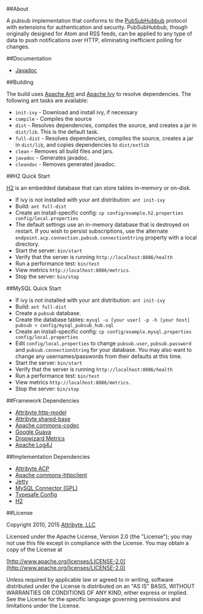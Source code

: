 ##About

A pubsub implementation that conforms to the [PubSubHubbub](https://pubsubhubbub.googlecode.com/git/pubsubhubbub-core-0.4.html)
protocol with extensions for authentication and security. PubSubHubbub, though originally designed for Atom and RSS feeds,
can be applied to any type of data to push notifications over HTTP, eliminating
inefficient polling for changes.

##Documentation

* [Javadoc](https://www.attribyte.org/projects/pubsubhub/javadoc/index.html)

##Building

The build uses [Apache Ant](http://ant.apache.org/) and
[Apache Ivy](https://ant.apache.org/ivy/) to resolve dependencies. The following ant tasks
are available:

* `init-ivy` - Download and install ivy, if necessary
* `compile` - Compiles the source
* `dist` - Resolves dependencies, compiles the source, and creates a jar in `dist/lib`. This is the default task.
* `full-dist` - Resolves dependencies, compiles the source, creates a jar in `dist/lib`, and copies dependencies to `dist/extlib`
* `clean` - Removes all build files and jars.
* `javadoc` - Generates javadoc.
* `cleandoc` - Removes generated javadoc.

##H2 Quick Start

[H2](http://www.h2database.com/html/main.html) is an embedded database that can store tables in-memory
or on-disk.

* If ivy is not installed with your ant distribution: `ant init-ivy`
* Build: `ant full-dist`
* Create an install-specific config: `cp config/example.h2.properties config/local.properties`
* The default settings use an in-memory database that is destroyed on restart. If you wish to persist
  subscriptions, use the alternate `endpoint.acp.connection.pubsub.connectionString` property with
  a local directory.
* Start the server: `bin/start`
* Verify that the server is running `http://localhost:8086/health`
* Run a performance test: `bin/test`
* View metrics `http://localhost:8086/metrics`.
* Stop the server: `bin/stop`

##MySQL Quick Start

* If ivy is not installed with your ant distribution: `ant init-ivy`
* Build: `ant full-dist`
* Create a `pubsub` database.
* Create the database tables: `mysql -u [your user] -p -h [your host] pubsub < config/mysql_pubsub_hub.sql`
* Create an install-specific config: `cp config/example.mysql.properties config/local.properties`
* Edit `config/local.properties` to change `pubsub.user`, `pubsub.password` and `pubsub.connectionString` for your database.
  You may also want to change any usernames/passwords from their defaults at this time.
* Start the server: `bin/start`
* Verify that the server is running `http://localhost:8086/health`
* Run a performance test: `bin/test`
* View metrics `http://localhost:8086/metrics`.
* Stop the server: `bin/stop`

##Framework Dependencies

* [Attribyte http-model](https://github.com/attribyte/http-model)
* [Attribyte shared-base](https://github.com/attribyte/shared-base)
* [Apache commons-codec](http://commons.apache.org/proper/commons-codec/)
* [Google Guava](https://code.google.com/p/guava-libraries/)
* [Dropwizard Metrics](http://metrics.codahale.com/)
* [Apache Log4J](http://logging.apache.org/log4j/2.x/)

##Implementation Dependencies

* [Attribyte ACP](https://github.com/attribyte/acp)
* [Apache commons-httpclient](http://hc.apache.org/httpclient-3.x/)
* [Jetty](http://www.eclipse.org/jetty/documentation/current/)
* [MySQL Connector (GPL)](http://dev.mysql.com/downloads/connector/j/)
* [Typesafe Config](https://github.com/typesafehub/config)
* [H2](http://www.h2database.com/html/main.html)

##License

Copyright 2010, 2015 [Attribyte, LLC](https://attribyte.com)

Licensed under the Apache License, Version 2.0 (the "License");
you may not use this file except in compliance with the License.
You may obtain a copy of the License at

[http://www.apache.org/licenses/LICENSE-2.0](http://www.apache.org/licenses/LICENSE-2.0)

Unless required by applicable law or agreed to in writing, software distributed under the License is distributed on an "AS IS" BASIS,
WITHOUT WARRANTIES OR CONDITIONS OF ANY KIND, either express or implied.
See the License for the specific language governing permissions and limitations under the License.
